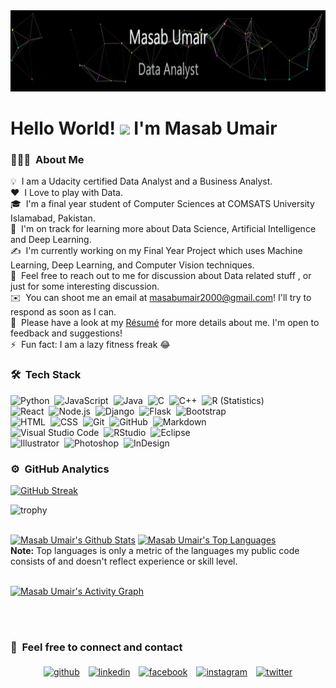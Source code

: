 <img src="https://github.com/masabumair023/masabumair023/blob/main/masabumair.gif" width="900" height="130" />


# Hello World! <img src="https://raw.githubusercontent.com/MartinHeinz/MartinHeinz/master/wave.gif" height="21"> I'm Masab Umair

### 👨🏻‍💻 &nbsp;About Me

💡 &nbsp;I am a Udacity certified Data Analyst and a Business Analyst.\
❤️ &nbsp;I Love to play with Data.\
🎓 &nbsp;I'm a final year student of Computer Sciences at COMSATS University Islamabad, Pakistan.\
🌱 &nbsp;I'm on track for learning more about Data Science, Artificial Intelligence and Deep Learning.\
✍️ &nbsp;I'm currently working on my Final Year Project which uses Machine Learning, Deep Learning, and Computer Vision techniques.\
💬 &nbsp;Feel free to reach out to me for discussion about Data related stuff , or just for some interesting discussion.\
✉️ &nbsp;You can shoot me an email at masabumair2000@gmail.com! I'll try to respond as soon as I can.\
📄 &nbsp;Please have a look at my [Résumé]() for more details about me. I'm open to feedback and suggestions!\
⚡ &nbsp;Fun fact: I am a lazy fitness freak :joy:



### 🛠 &nbsp;Tech Stack

![Python](https://img.shields.io/badge/-Python-05122A?style=flat&logo=python)&nbsp;
![JavaScript](https://img.shields.io/badge/-JavaScript-05122A?style=flat&logo=javascript)&nbsp;
![Java](https://img.shields.io/badge/-Java-05122A?style=flat&logo=Java&logoColor=FFA518)&nbsp;
![C](https://img.shields.io/badge/-C-05122A?style=flat&logo=C&logoColor=A8B9CC)&nbsp;
![C++](https://img.shields.io/badge/-C++-05122A?style=flat&logo=C%2B%2B&logoColor=00599C)&nbsp;
![R (Statistics)](https://img.shields.io/badge/-R-05122A?style=flat&logo=R&logoColor=276DC3)\
![React](https://img.shields.io/badge/-React-05122A?style=flat&logo=react)&nbsp;
![Node.js](https://img.shields.io/badge/-Node.js-05122A?style=flat&logo=node.js)&nbsp;
![Django](https://img.shields.io/badge/-Django-05122A?style=flat&logo=django&logoColor=092E20)&nbsp;
![Flask](https://img.shields.io/badge/-Flask-05122A?style=flat&logo=flask)&nbsp;
![Bootstrap](https://img.shields.io/badge/-Bootstrap-05122A?style=flat&logo=bootstrap&logoColor=563D7C)\
![HTML](https://img.shields.io/badge/-HTML-05122A?style=flat&logo=HTML5)&nbsp;
![CSS](https://img.shields.io/badge/-CSS-05122A?style=flat&logo=CSS3&logoColor=1572B6)&nbsp;
![Git](https://img.shields.io/badge/-Git-05122A?style=flat&logo=git)&nbsp;
![GitHub](https://img.shields.io/badge/-GitHub-05122A?style=flat&logo=github)&nbsp;
![Markdown](https://img.shields.io/badge/-Markdown-05122A?style=flat&logo=markdown)\
![Visual Studio Code](https://img.shields.io/badge/-Visual%20Studio%20Code-05122A?style=flat&logo=visual-studio-code&logoColor=007ACC)&nbsp;
![RStudio](https://img.shields.io/badge/-RStudio-05122A?style=flat&logo=rstudio)&nbsp;
![Eclipse](https://img.shields.io/badge/-Eclipse-05122A?style=flat&logo=eclipse-ide&logoColor=2C2255)\
![Illustrator](https://img.shields.io/badge/-Illustrator-05122A?style=flat&logo=adobe-illustrator)&nbsp;
![Photoshop](https://img.shields.io/badge/-Photoshop-05122A?style=flat&logo=adobe-photoshop)&nbsp;
![InDesign](https://img.shields.io/badge/-InDesign-05122A?style=flat&logo=adobe-indesign)


### ⚙️ &nbsp;GitHub Analytics
[![GitHub Streak](http://github-readme-streak-stats.herokuapp.com?user=masabumair023&theme=dark-smoky&hide_border=true)](https://git.io/streak-stats)

![trophy](https://github-profile-trophy.vercel.app/?username=masabumair023&title=Commit,Stars,Repositories,PullRequest,Followers&theme=darkhub)

  <br/>
    <a href="https://github.com/masabumair023/github-readme-stats"><img alt="Masab Umair's Github Stats" src="https://github-readme-stats.vercel.app/api?username=masabumair023&show_icons=true&count_private=true&theme=react&hide_border=true&bg_color=0D1117" /></a>
  <a href="https://github.com/masabumair023/github-readme-stats"><img alt="Masab Umair's Top Languages" src="https://github-readme-stats.vercel.app/api/top-langs/?username=masabumair023&langs_count=8&count_private=true&layout=compact&theme=react&hide_border=true&bg_color=0D1117" /></a>
  <br/>
  <b>Note:</b> Top languages is only a metric of the languages my public code consists of and doesn't reflect experience or skill level.
  
<br/>
<br/>

<a href="https://github.com/masabumair023/github-readme-activity-graph"><img alt="Masab Umair's Activity Graph" src="https://activity-graph.herokuapp.com/graph?username=masabumair023&bg_color=0D1117&color=5BCDEC&line=5BCDEC&point=FFFFFF&hide_border=true" /></a>

<br/>
<br/>



### 🤝 &nbsp;Feel free to connect and contact

<p align="center">
	<a href="https://github.com/masabumair023"><img alt="github" width="10%" style="padding:5px" src="https://img.icons8.com/clouds/100/000000/github.png"/></a>
	<a href="https://www.linkedin.com/in/masabumair/"><img alt="linkedin" width="10%" style="padding:5px" src="https://img.icons8.com/clouds/100/000000/linkedin.png"/></a>
	<a href="https://www.facebook.com/profile.php?id=100008617064449"><img alt="facebook" width="10%" style="padding:5px" src="https://img.icons8.com/clouds/100/000000/facebook-new.png"/></a>
	<a href="https://www.instagram.com/iammasabumair/"><img alt="instagram" width="10%" style="padding:5px" src="https://img.icons8.com/clouds/100/000000/instagram.png"/></a>
	<a href="https://twitter.com/MasabUmair20"><img alt="twitter" width="10%" style="padding:5px" src="https://img.icons8.com/clouds/100/000000/twitter.png"/></a>
</p>
















































